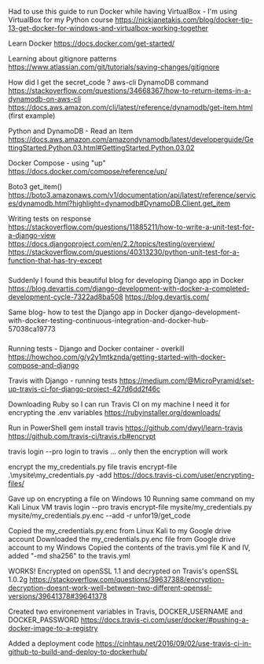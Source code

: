 
Had to use this guide to run Docker while having VirtualBox - I'm using VirtualBox for my Python course
https://nickjanetakis.com/blog/docker-tip-13-get-docker-for-windows-and-virtualbox-working-together

Learn Docker
https://docs.docker.com/get-started/

Learning about gitignore patterns
https://www.atlassian.com/git/tutorials/saving-changes/gitignore

How did I get the secret_code ?
aws-cli DynamoDB command
https://stackoverflow.com/questions/34668367/how-to-return-items-in-a-dynamodb-on-aws-cli
https://docs.aws.amazon.com/cli/latest/reference/dynamodb/get-item.html (first example)

Python and DynamoDB - Read an Item
https://docs.aws.amazon.com/amazondynamodb/latest/developerguide/GettingStarted.Python.03.html#GettingStarted.Python.03.02

Docker Compose - using "up"
https://docs.docker.com/compose/reference/up/

Boto3 get_item()
https://boto3.amazonaws.com/v1/documentation/api/latest/reference/services/dynamodb.html?highlight=dynamodb#DynamoDB.Client.get_item

Writing tests on response
https://stackoverflow.com/questions/11885211/how-to-write-a-unit-test-for-a-django-view
https://docs.djangoproject.com/en/2.2/topics/testing/overview/
https://stackoverflow.com/questions/40313230/python-unit-test-for-a-function-that-has-try-except


###
Suddenly I found this beautiful blog for developing Django app in Docker
https://blog.devartis.com/django-development-with-docker-a-completed-development-cycle-7322ad8ba508
https://blog.devartis.com/

Same blog- how to test the Django app in Docker
django-development-with-docker-testing-continuous-integration-and-docker-hub-57038ca19773
###

Running tests - Django and Docker container - overkill
https://howchoo.com/g/y2y1mtkznda/getting-started-with-docker-compose-and-django

Travis with Django - running tests
https://medium.com/@MicroPyramid/set-up-travis-ci-for-django-project-427d6dd2f46c

Downloading Ruby so I can run Travis CI on my machine
I need it for encrypting the .env variables
https://rubyinstaller.org/downloads/

Run in PowerShell
gem install travis
https://github.com/dwyl/learn-travis
https://github.com/travis-ci/travis.rb#encrypt

travis login --pro
login to travis ... only then the encryption will work

encrypt the my_credentials.py file
travis encrypt-file .\mysite\my_credentials.py -add
https://docs.travis-ci.com/user/encrypting-files/

Gave up on encrypting a file on Windows 10
Running same command on my Kali Linux VM
travis login --pro
travis encrypt-file mysite/my_credentials.py mysite/my_credentials.py.enc --add -r unfor19/get_code

Copied the my_credentials.py.enc from Linux Kali to my Google drive account
Downloaded the my_credentials.py.enc file from Google drive account to my Windows
Copied the contents of the travis.yml file K and IV, added "-md sha256" to the travis.yml

WORKS! Encrypted on openSSL 1.1 and decrypted on Travis's openSSL 1.0.2g
https://stackoverflow.com/questions/39637388/encryption-decryption-doesnt-work-well-between-two-different-openssl-versions/39641378#39641378


Created two environement variables in Travis, DOCKER_USERNAME and DOCKER_PASSWORD
https://docs.travis-ci.com/user/docker/#pushing-a-docker-image-to-a-registry

Added a deployment code
https://cinhtau.net/2016/09/02/use-travis-ci-in-github-to-build-and-deploy-to-dockerhub/